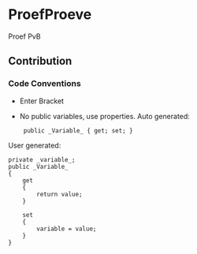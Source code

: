 # ProefProeve
Proef PvB

## Contribution
### Code Conventions
 * Enter Bracket
 * No public variables, use properties.
 Auto generated:

        public _Variable_ { get; set; }

 User generated:

    private _variable_;
    public _Variable_
    {
        get
        {
            return value;
        }

        set
        {
            variable = value;
        }
    }
